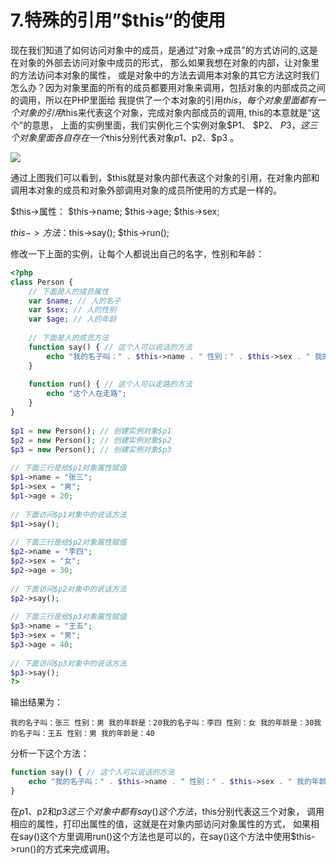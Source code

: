 # 7.特殊的引用”$this“的使用
现在我们知道了如何访问对象中的成员，是通过”对象->成员”的方式访问的,这是在对象的外部去访问对象中成员的形式， 那么如果我想在对象的内部，让对象里的方法访问本对象的属性， 或是对象中的方法去调用本对象的其它方法这时我们怎么办？因为对象里面的所有的成员都要用对象来调用，包括对象的内部成员之间的调用，所以在PHP里面给 我提供了一个本对象的引用$this， 每个对象里面都有一个对象的引用$this来代表这个对象，完成对象内部成员的调用, this的本意就是“这个”的意思， 上面的实例里面，我们实例化三个实例对象$P1、 $P2、 $P3，这三个对象里面各自存在一个$this分别代表对象$p1、$p2、$p3 。

![](http://images2015.cnblogs.com/blog/381128/201607/381128-20160717213752170-1088498933.png)

通过上图我们可以看到，$this就是对象内部代表这个对象的引用，在对象内部和调用本对象的成员和对象外部调用对象的成员所使用的方式是一样的。

$this->属性： $this->name; $this->age; $this->sex;

$this->方法 ：$this->say(); $this->run();

修改一下上面的实例，让每个人都说出自己的名字，性别和年龄：
```php
<?php
class Person {
    // 下面是人的成员属性
    var $name; // 人的名子
    var $sex; // 人的性别
    var $age; // 人的年龄
 
    // 下面是人的成员方法
    function say() { // 这个人可以说话的方法
        echo "我的名子叫：" . $this->name . " 性别：" . $this->sex . " 我的年龄是：" . $this->age;
    }
 
    function run() { // 这个人可以走路的方法
        echo "这个人在走路";
    }
}
 
$p1 = new Person(); // 创建实例对象$p1
$p2 = new Person(); // 创建实例对象$p2
$p3 = new Person(); // 创建实例对象$p3
 
// 下面三行是给$p1对象属性赋值
$p1->name = "张三";
$p1->sex = "男";
$p1->age = 20;
 
// 下面访问$p1对象中的说话方法
$p1->say();
 
// 下面三行是给$p2对象属性赋值
$p2->name = "李四";
$p2->sex = "女";
$p2->age = 30;
 
// 下面访问$p2对象中的说话方法
$p2->say();
 
// 下面三行是给$p3对象属性赋值
$p3->name = "王五";
$p3->sex = "男";
$p3->age = 40;
 
// 下面访问$p3对象中的说话方法
$p3->say();
?>
```
输出结果为：
```
我的名子叫：张三 性别：男 我的年龄是：20我的名子叫：李四 性别：女 我的年龄是：30我的名子叫：王五 性别：男 我的年龄是：40
```
分析一下这个方法：
```php
function say() { // 这个人可以说话的方法
    echo "我的名子叫：" . $this->name . " 性别：" . $this->sex . " 我的年龄是：" . $this->age;
}
```
在$p1、$p2和$p3这三个对象中都有say()这个方法，$this分别代表这三个对象， 调用相应的属性，打印出属性的值，这就是在对象内部访问对象属性的方式， 如果相在say()这个方里调用run()这个方法也是可以的，在say()这个方法中使用$this->run()的方式来完成调用。
